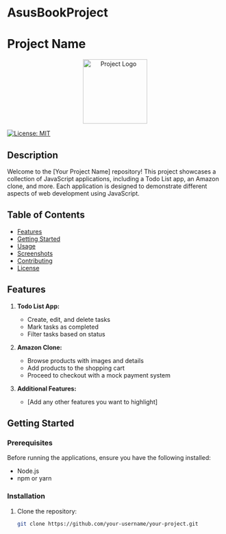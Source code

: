 # AsusBookProject
# Project Name

<p align="center">
  <img src="your_project_logo.png" alt="Project Logo" width="150" height="150">
</p>

[![License: MIT](https://img.shields.io/badge/License-MIT-yellow.svg)](https://opensource.org/licenses/MIT)

## Description

Welcome to the [Your Project Name] repository! This project showcases a collection of JavaScript applications, including a Todo List app, an Amazon clone, and more. Each application is designed to demonstrate different aspects of web development using JavaScript.

## Table of Contents

- [Features](#features)
- [Getting Started](#getting-started)
- [Usage](#usage)
- [Screenshots](#screenshots)
- [Contributing](#contributing)
- [License](#license)

## Features

1. **Todo List App:**
   - Create, edit, and delete tasks
   - Mark tasks as completed
   - Filter tasks based on status

2. **Amazon Clone:**
   - Browse products with images and details
   - Add products to the shopping cart
   - Proceed to checkout with a mock payment system

3. **Additional Features:**
   - [Add any other features you want to highlight]

## Getting Started

### Prerequisites

Before running the applications, ensure you have the following installed:

- Node.js
- npm or yarn

### Installation

1. Clone the repository:
   ```bash
   git clone https://github.com/your-username/your-project.git
